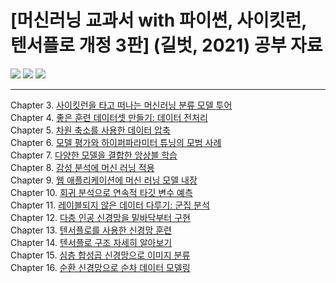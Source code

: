 # [머신러닝 교과서 with 파이썬, 사이킷런, 텐서플로 개정 3판] (길벗, 2021) 공부 자료
<img src="https://camo.githubusercontent.com/256bb6784a158b053e27e4d3c77d3f96de3d551a30711bc8f62158bc4ca648fb/68747470733a2f2f696d672e736869656c64732e696f2f62616467652f507974686f6e2d332e372d626c75652e7376673f7374796c653d706c6173746963"> <img src="https://camo.githubusercontent.com/bb76f46f1a17176ce35623ac282da32fb226c0bdb799a250e217ace70a3c6c9b/68747470733a2f2f696d672e736869656c64732e696f2f62616467652f7363696b69742d2d6c6561726e2d302e32342e302d7265642e7376673f7374796c653d706c6173746963"> <img src="https://camo.githubusercontent.com/684f4237e5498e44fda81533911ddccc694f4c9839d1529d2ba0f2dd53f21df2/68747470733a2f2f696d672e736869656c64732e696f2f62616467652f54656e736f72466c6f772d322e342e302d6f72616e67652e7376673f7374796c653d706c6173746963">
</br>
***
Chapter 3. [사이킷런을 타고 떠나는 머신러닝 분류 모델 투어](https://github.com/2hg7274/ML_DL_study/tree/main/ch03)  
Chapter 4. [좋은 훈련 데이터셋 만들기: 데이터 전처리](https://github.com/2hg7274/ML_DL_study/tree/main/ch04)  
Chapter 5. [차원 축소를 사용한 데이터 압축](https://github.com/2hg7274/ML_DL_study/tree/main/ch05)  
Chapter 6. [모델 평가와 하이퍼파라미터 튜닝의 모범 사례](https://github.com/2hg7274/ML_DL_study/tree/main/ch06)  
Chapter 7. [다양한 모델을 결합한 앙상블 학습](https://github.com/2hg7274/ML_DL_study/tree/main/ch07)  
Chapter 8. [감성 분석에 머신 러닝 적용](https://github.com/2hg7274/ML_DL_study/tree/main/ch08)  
Chapter 9. [웹 애플리케이션에 머신 러닝 모델 내장](https://github.com/2hg7274/ML_DL_study/tree/main/ch09)   
Chapter 10. [회귀 분석으로 연속적 타깃 변수 예측](https://github.com/2hg7274/ML_DL_study/tree/main/ch10)  
Chapter 11. [레이블되지 않은 데이터 다루기: 군집 분석](https://github.com/2hg7274/ML_DL_study/tree/main/ch11)  
Chapter 12. [다층 인공 신경망을 밑바닥부터 구현](https://github.com/2hg7274/ML_DL_study/tree/main/ch12)  
Chapter 13.  [텐서플로를 사용한 신경망 훈련](https://github.com/2hg7274/ML_DL_study/tree/main/ch13)  
Chapter 14.  [텐서플로 구조 자세히 알아보기](https://github.com/2hg7274/ML_DL_study/tree/main/ch14)  
Chapter 15.  [심층 합성곱 신경망으로 이미지 분류](https://github.com/2hg7274/ML_DL_study/tree/main/ch15)  
Chapter 16.  [순환 신경망으로 순차 데이터 모델링](https://github.com/2hg7274/ML_DL_study/tree/main/ch16)  